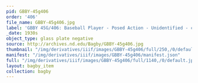 ```yaml
---
pid: GBBY-45g406
order: '406'
file_name: GBBY-45g406.jpg
label: 'GBBY 45G/406: Baseball Player - Posed Action - Unidentified - c1930s'
_date: 1930s
object_type: glass plate negative
source: http://archives.nd.edu/Bagby/GBBY-45g406.jpg
thumbnail: "/img/derivatives/iiif/images/GBBY-45g406/full/250,/0/default.jpg"
manifest: "/img/derivatives/iiif/images/GBBY-45g406/manifest.json"
full: "/img/derivatives/iiif/images/GBBY-45g406/full/1140,/0/default.jpg"
layout: bagby_item
collection: bagby
---
```

